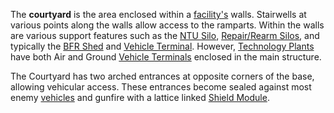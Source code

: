 The **courtyard** is the area enclosed within a [facility's](Facilities.md)
walls. Stairwells at various points along the walls allow access to the
ramparts. Within the walls are various support features such as the
[NTU Silo](NTU_Silo.md), [Repair/Rearm Silos](../items/Repair_Rearm_Silo.md),
and typically the [BFR Shed](../items/BFR_Shed.md) and
[Vehicle Terminal](../locations/Vehicle_Terminal.md). However,
[Technology Plants](../locations/Technology_Plant.md) have both Air and Ground
[Vehicle Terminals](../locations/Vehicle_Terminal.md) enclosed in the main
structure.

The Courtyard has two arched entrances at opposite corners of the base, allowing
vehicular access. These entrances become sealed against most enemy
[vehicles](../vehicles/Vehicle.md) and gunfire with a lattice linked
[Shield Module](../items/Shield_Module.md).
